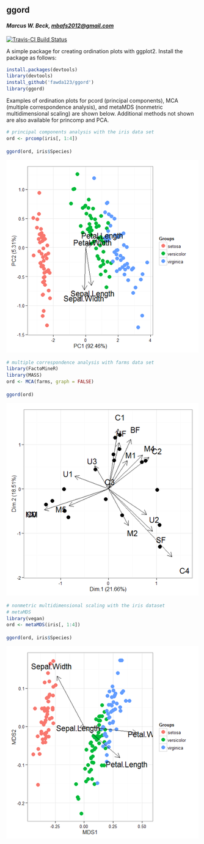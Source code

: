
## ggord

#### *Marcus W. Beck, mbafs2012@gmail.com*

[![Travis-CI Build Status](https://travis-ci.org/fawda123/ggord.png?branch=master)](https://travis-ci.org/fawda123/ggord)

A simple package for creating ordination plots with ggplot2.  Install the package as follows:


```r
install.packages(devtools)
library(devtools)
install_github('fawda123/ggord')
library(ggord)
```

Examples of ordination plots for pcord (principal components), MCA (multiple correspondence analysis), and metaMDS (nonmetric multidimensional scaling) are shown below.  Additional methods not shown are also available for princomp and PCA.



```r
# principal components analysis with the iris data set
ord <- prcomp(iris[, 1:4])

ggord(ord, iris$Species)
```

![](README_files/figure-html/unnamed-chunk-3-1.png) 

```r
# multiple correspondence analysis with farms data set
library(FactoMineR)
library(MASS)
ord <- MCA(farms, graph = FALSE)

ggord(ord)
```

![](README_files/figure-html/unnamed-chunk-3-2.png) 

```r
# nonmetric multidimensional scaling with the iris dataset
# metaMDS
library(vegan)
ord <- metaMDS(iris[, 1:4])

ggord(ord, iris$Species)
```

![](README_files/figure-html/unnamed-chunk-3-3.png) 

